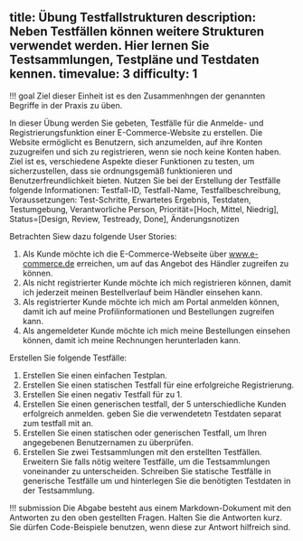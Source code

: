 title: Übung Testfallstrukturen
description:
  Neben Testfällen können weitere Strukturen verwendet werden. Hier lernen Sie Testsammlungen, Testpläne und Testdaten kennen.
timevalue: 3
difficulty: 1
---

!!! goal
  Ziel dieser Einheit ist es den Zusammenhngen der genannten Begriffe in der Praxis zu üben.

In dieser Übung werden Sie gebeten, Testfälle für die Anmelde- und Registrierungsfunktion einer E-Commerce-Website zu erstellen. Die Website ermöglicht es Benutzern, sich anzumelden, auf ihre Konten zuzugreifen und sich zu registrieren, wenn sie noch keine Konten haben. Ziel ist es, verschiedene Aspekte dieser Funktionen zu testen, um sicherzustellen, dass sie ordnungsgemäß funktionieren und Benutzerfreundlichkeit bieten. Nutzen Sie bei der Erstellung der Testfälle folgende Informationen: Testfall-ID, Testfall-Name, Testfallbeschreibung, Voraussetzungen: Test-Schritte, Erwartetes Ergebnis, Testdaten, Testumgebung, Verantworliche Person, Priorität=[Hoch, Mittel, Niedrig], Status=[Design, Review, Testready, Done], Änderungsnotizen

Betrachten Siew dazu folgende User Stories:

1. Als Kunde möchte ich die E-Commerce-Webseite über www.e-commerce.de erreichen, um auf das Angebot des Händler zugreifen zu können.
2. Als nicht registrierter Kunde möchte ich mich registrieren können, damit ich jederzeit meinen Bestellverlauf beim Händler einsehen kann.
3. Als registrierter Kunde möchte ich mich am Portal anmelden können, damit ich auf meine Profilinformationen und Bestellungen zugreifen kann.
4. Als angemeldeter Kunde möchte ich mich meine Bestellungen einsehen können, damit ich meine Rechnungen herunterladen kann.

Erstellen Sie folgende Testfälle:

1. Erstellen Sie einen einfachen Testplan.
2. Erstellen Sie einen statischen Testfall für eine erfolgreiche Registrierung.
3. Erstellen Sie einen negativ Testfall für zu 1.
4. Erstellen Sie einen generischen testfall, der 5 unterschiedliche Kunden erfolgreich anmelden. geben Sie die verwendetetn Testdaten separat zum testfall mit an.
5. Erstellen Sie einen statischen oder generischen Testfall, um Ihren angegebenen Benutzernamen zu überprüfen.
6. Erstellen Sie zwei Testsammlungen mit den erstellten Testfällen. Erweitern Sie falls nötig weitere Testfälle, um die Testsammlungen voneinander zu unterscheiden. Schreiben Sie statische Testfälle in generische Testfälle um und hinterlegen Sie die benötigten Testdaten in der Testsammlung.

!!! submission
  Die Abgabe besteht aus einem Markdown-Dokument mit den Antworten zu den oben gestellten Fragen.
  Halten Sie die Antworten kurz.
  Sie dürfen Code-Beispiele benutzen, wenn diese zur Antwort hilfreich sind.
